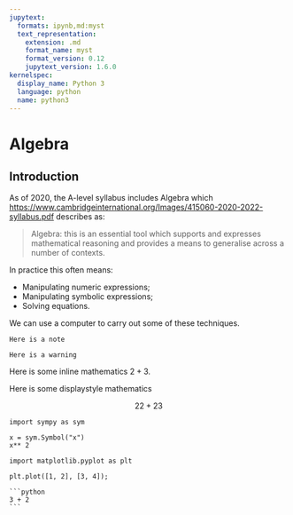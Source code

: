 ```yaml
---
jupytext:
  formats: ipynb,md:myst
  text_representation:
    extension: .md
    format_name: myst
    format_version: 0.12
    jupytext_version: 1.6.0
kernelspec:
  display_name: Python 3
  language: python
  name: python3
---
```


# Algebra

## Introduction

As of 2020, the A-level syllabus includes Algebra which
https://www.cambridgeinternational.org/Images/415060-2020-2022-syllabus.pdf
describes as:

> Algebra: this is an essential tool which supports and expresses mathematical
> reasoning and provides a means to generalise across a number of contexts.

In practice this often means:

- Manipulating numeric expressions;
- Manipulating symbolic expressions;
- Solving equations.

We can use a computer to carry out some of these techniques.

```{note}
Here is a note
```

```{warning}
Here is a warning
```

Here is some inline mathematics $2 + 3$.

Here is some displaystyle mathematics

$$22 + 23$$

```{code-cell} ipython3
import sympy as sym

x = sym.Symbol("x")
x** 2
```

```{code-cell} ipython3
import matplotlib.pyplot as plt

plt.plot([1, 2], [3, 4]);
```

````{toggle}
```python
3 + 2
```
````
